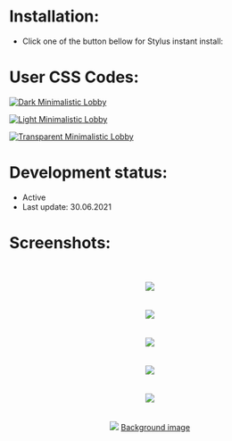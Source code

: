# Installation:
 - Click one of the button bellow for Stylus instant install:

# User CSS Codes:
[![Dark Minimalistic Lobby](https://img.shields.io/badge/Instant%20install%20-%20Dark%20Minimalistic%20Lobby-2B2721.svg?style=popout&logoColor=000000&labelColor=B58863&logo=lichess)](https://raw.githubusercontent.com/MyCodeIsntWorking/Lichess.org/main/Stylus/Themes/sources/dark-minimalistic-lobby.user.css)

[![Light Minimalistic Lobby](https://img.shields.io/badge/Instant%20install%20-%20Light%20Minimalistic%20Lobby-FFFFFF.svg?style=popout&logoColor=000000&labelColor=B58863&logo=lichess)](https://raw.githubusercontent.com/MyCodeIsntWorking/Lichess.org/main/Stylus/Themes/sources/light-minimalistic-lobby.user.css)

[![Transparent Minimalistic Lobby](https://img.shields.io/badge/Instant%20install%20-%20Transparent%20Minimalistic%20Lobby-D6D5D3.svg?style=popout&logoColor=000000&labelColor=B58863&logo=lichess)](https://raw.githubusercontent.com/MyCodeIsntWorking/Lichess.org/main/Stylus/Themes/sources/transparent-minimalistic-lobby.user.css)

# Development status:
 - Active
 - Last update: 30.06.2021

# Screenshots:
<p align="center">
 <br><br>
<image src="https://raw.githubusercontent.com/MyCodeIsntWorking/Lichess.org/main/Stylus/Themes/sources/images/screenshots/seperator.png"><br><br><br>
<image src="https://raw.githubusercontent.com/MyCodeIsntWorking/Lichess.org/main/Stylus/Themes/sources/images/screenshots/dark-minimalistic-lobby.png"><br><br><br>
<image src="https://raw.githubusercontent.com/MyCodeIsntWorking/Lichess.org/main/Stylus/Themes/sources/images/screenshots/seperator.png"><br><br><br>
<image src="https://raw.githubusercontent.com/MyCodeIsntWorking/Lichess.org/main/Stylus/Themes/sources/images/screenshots/light-minimalistic-lobby.png"><br><br><br>
<image src="https://raw.githubusercontent.com/MyCodeIsntWorking/Lichess.org/main/Stylus/Themes/sources/images/screenshots/seperator.png"><br><br><br>
<image src="https://raw.githubusercontent.com/MyCodeIsntWorking/Lichess.org/main/Stylus/Themes/sources/images/screenshots/transparent-minimalistic-lobby.png">
<a href="https://raw.githubusercontent.com/MyCodeIsntWorking/Lichess.org/main/Stylus/Themes/sources/images/backgrounds/001.png">Background image</a>
</p>
